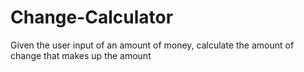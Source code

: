 # Change-Calculator
 Given the user input of an amount of money, calculate the amount of change that makes up the amount
